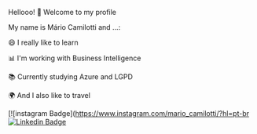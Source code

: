 Hellooo! 👋 Welcome to my profile


My name is Mário Camilotti and ...:


😄 I really like to learn 

📊 I'm working with Business Intelligence

📚 Currently studying Azure and LGPD

🌍 And I also like to travel


[![instagram Badge](https://www.instagram.com/mario_camilotti/?hl=pt-br 
[![Linkedin Badge](https://www.linkedin.com/in/mario-camilotti//)](https://www.linkedin.com/in/mario-camilotti/) 



